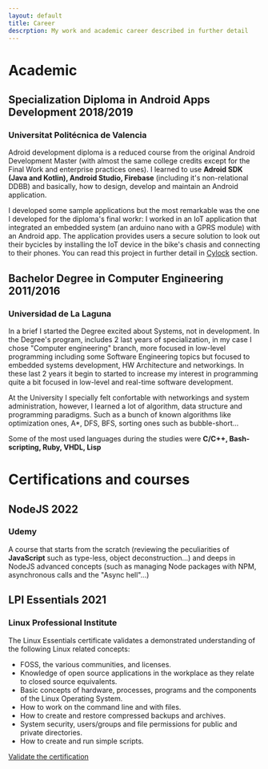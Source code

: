 ```yaml
---
layout: default
title: Career
descrption: My work and academic career described in further detail
---
```


# Academic

## Specialization Diploma in Android Apps Development <span class="date">2018/2019</span>
### Universitat Politécnica de Valencia
Adroid development diploma is a reduced course from the original Android Development Master (with almost the same college credits except for the Final Work and enterprise practices ones). I learned to use **Adroid SDK (Java and Kotlin), Android Studio, Firebase** (including it's non-relational DDBB) and basically, how to design, develop and maintain an Android application.

I developed some sample applications but the most remarkable was the one I developed for the diploma's final workr: I worked in an IoT application that integrated an embedded system (an arduino nano with a GPRS module) with an Android app. The application provides users a secure solution to look out their bycicles by installing the IoT device in the bike's chasis and connecting to their phones. You can read this project in further detail in [Cylock](/projects/cylock) section.

## Bachelor Degree in Computer Engineering <span class="date">2011/2016</span>
### Universidad de La Laguna
In a brief I started the Degree excited about Systems, not in development. In the Degree's program, includes 2 last years of specialization, in my case I chose "Computer engineering" branch, more focused in low-level programming including some Software Engineering topics but focused to embedded systems development, HW Architecture and networkings. In these last 2 years it begin to started to increase my interest in programming quite a bit focused in low-level and real-time software development.

At the University I specially felt confortable with networkings and system administration, however, I learned a lot of algorithm, data structure and programming paradigms. Such as a bunch of known algorithms like optimization ones, A\*, DFS, BFS, sorting ones such as bubble-short...

Some of the most used languages during the studies were **C/C++, Bash-scripting, Ruby, VHDL, Lisp**

# Certifications and courses

## NodeJS <span class="date">2022</span>
### Udemy
A course that starts from the scratch (reviewing the peculiarities of **JavaScript** such as type-less, object deconstruction...) and deeps in NodeJS advanced concepts (such as managing Node packages with NPM, asynchronous calls and the "Async hell"...)

## LPI Essentials <span class="date">2021</span>
### Linux Professional Institute
The Linux Essentials certificate validates a demonstrated understanding of the following Linux related concepts:
 - FOSS, the various communities, and licenses.
 - Knowledge of open source applications in the workplace as they relate to closed source equivalents.
 - Basic concepts of hardware, processes, programs and the components of the Linux Operating System.
 - How to work on the command line and with files.
 - How to create and restore compressed backups and archives.
 - System security, users/groups and file permissions for public and private directories.
 - How to create and run simple scripts.
 
[Validate the certification](https://cs.lpi.org/caf/Xamman/certification/verify/LPI000503414/rqpddrjrnw)
